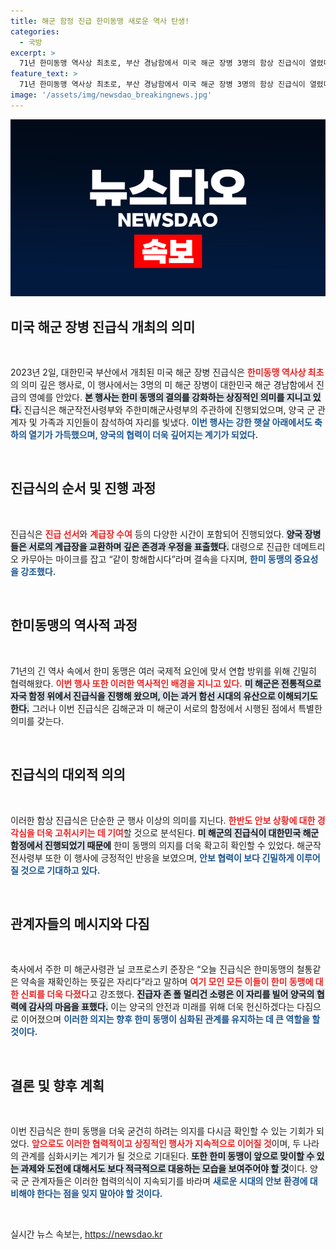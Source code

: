 ```yaml
---
title: 해군 함정 진급 한미동맹 새로운 역사 탄생!
categories:
  - 국방
excerpt: >
  71년 한미동맹 역사상 최초로, 부산 경남함에서 미국 해군 장병 3명의 함상 진급식이 열렸다. 강한 햇살 아래, 한미 장병들이 함께 모여 새로운 동맹의 의지를 다지며 축하의 시간을 가졌다.
feature_text: >
  71년 한미동맹 역사상 최초로, 부산 경남함에서 미국 해군 장병 3명의 함상 진급식이 열렸다. 강한 햇살 아래, 한미 장병들이 함께 모여 새로운 동맹의 의지를 다지며 축하의 시간을 가졌다.
image: '/assets/img/newsdao_breakingnews.jpg'
---
```


<p><img src="/assets/img/newsdao_breakingnews.jpg" alt="implanttips 속보" /></p>

<h2 data-ke-size="size26">미국 해군 장병 진급식 개최의 의미</h2>

<p data-ke-size="size16">&nbsp;</p>

<p>2023년 2일, 대한민국 부산에서 개최된 미국 해군 장병 진급식은 <b><span style="color: #ee2323;">한미동맹 역사상 최초</span></b>의 의미 깊은 행사로, 이 행사에서는 3명의 미 해군 장병이 대한민국 해군 경남함에서 진급의 영예를 안았다. <b><span style="background-color: #21538527;">본 행사는 한미 동맹의 결의를 강화하는 상징적인 의미를 지니고 있다.</span></b> 진급식은 해군작전사령부와 주한미해군사령부의 주관하에 진행되었으며, 양국 군 관계자 및 가족과 지인들이 참석하여 자리를 빛냈다. <b><span style="color: #1a5490;">이번 행사는 강한 햇살 아래에서도 축하의 열기가 가득했으며, 양국의 협력이 더욱 깊어지는 계기가 되었다.</span></b> </p>

<p data-ke-size="size16">&nbsp;</p>

<h2 data-ke-size="size26">진급식의 순서 및 진행 과정</h2>

<p data-ke-size="size16">&nbsp;</p>

<p>진급식은 <b><span style="color: #ee2323;">진급 선서</span></b>와 <b><span style="color: #ee2323;">계급장 수여</span></b> 등의 다양한 시간이 포함되어 진행되었다. <b><span style="background-color: #21538527;">양국 장병들은 서로의 계급장을 교환하며 깊은 존경과 우정을 표출했다.</span></b> 대령으로 진급한 데메트리오 카무아는 마이크를 잡고 “같이 항해합시다”라며 결속을 다지며, <b><span style="color: #1a5490;">한미 동맹의 중요성을 강조했다.</span></b> </p>

<p data-ke-size="size16">&nbsp;</p>

<h2 data-ke-size="size26">한미동맹의 역사적 과정</h2>

<p data-ke-size="size16">&nbsp;</p>

<p>71년의 긴 역사 속에서 한미 동맹은 여러 국제적 요인에 맞서 연합 방위를 위해 긴밀히 협력해왔다. <b><span style="color: #ee2323;">이번 행사 또한 이러한 역사적인 배경을 지니고 있다.</span></b> <b><span style="background-color: #21538527;">미 해군은 전통적으로 자국 함정 위에서 진급식을 진행해 왔으며, 이는 과거 함선 시대의 유산으로 이해되기도 한다.</span></b> 그러나 이번 진급식은 김해군과 미 해군이 서로의 함정에서 시행된 점에서 특별한 의미를 갖는다. </p>

<p data-ke-size="size16">&nbsp;</p>

<h2 data-ke-size="size26">진급식의 대외적 의의</h2>

<p data-ke-size="size16">&nbsp;</p>

<p>이러한 함상 진급식은 단순한 군 행사 이상의 의미를 지닌다. <b><span style="color: #ee2323;">한반도 안보 상황에 대한 경각심을 더욱 고취시키는 데 기여</span></b>할 것으로 분석된다. <b><span style="background-color: #21538527;">미 해군의 진급식이 대한민국 해군 함정에서 진행되었기 때문에</span></b> 한미 동맹의 의지를 더욱 확고히 확인할 수 있었다. 해군작전사령부 또한 이 행사에 긍정적인 반응을 보였으며, <b><span style="color: #1a5490;">안보 협력이 보다 긴밀하게 이루어질 것으로 기대하고 있다.</span></b> </p>

<p data-ke-size="size16">&nbsp;</p>

<h2 data-ke-size="size26">관계자들의 메시지와 다짐</h2>

<p data-ke-size="size16">&nbsp;</p>

<p>축사에서 주한 미 해군사령관 닐 코프로스키 준장은 “오늘 진급식은 한미동맹의 철통같은 약속을 재확인하는 뜻깊은 자리다”라고 말하며 <b><span style="color: #ee2323;">여기 모인 모든 이들이 한미 동맹에 대한 신뢰를 더욱 다졌다</span></b>고 강조했다. <b><span style="background-color: #21538527;">진급자 존 폴 멀리건 소령은 이 자리를 빌어 양국의 협력에 감사의 마음을 표했다.</span></b> 이는 양국의 안전과 미래를 위해 더욱 헌신하겠다는 다짐으로 이어졌으며 <b><span style="color: #1a5490;">이러한 의지는 향후 한미 동맹이 심화된 관계를 유지하는 데 큰 역할을 할 것이다.</span></b></p>

<p data-ke-size="size16">&nbsp;</p>

<h2 data-ke-size="size26">결론 및 향후 계획</h2>

<p data-ke-size="size16">&nbsp;</p>

<p>이번 진급식은 한미 동맹을 더욱 굳건히 하려는 의지를 다시금 확인할 수 있는 기회가 되었다. <b><span style="color: #ee2323;">앞으로도 이러한 협력적이고 상징적인 행사가 지속적으로 이어질 것</span></b>이며, 두 나라의 관계를 심화시키는 계기가 될 것으로 기대된다. <b><span style="background-color: #21538527;">또한 한미 동맹이 앞으로 맞이할 수 있는 과제와 도전에 대해서도 보다 적극적으로 대응하는 모습을 보여주어야 할 것</span></b>이다. 양국 군 관계자들은 이러한 협력의식이 지속되기를 바라며 <b><span style="color: #1a5490;">새로운 시대의 안보 환경에 대비해야 한다는 점을 잊지 말아야 할 것이다.</span></b></p>

<p data-ke-size="size16">&nbsp;</p>
실시간 뉴스 속보는, <a href="https://newsdao.kr" rel="dofollow">https://newsdao.kr</a>



